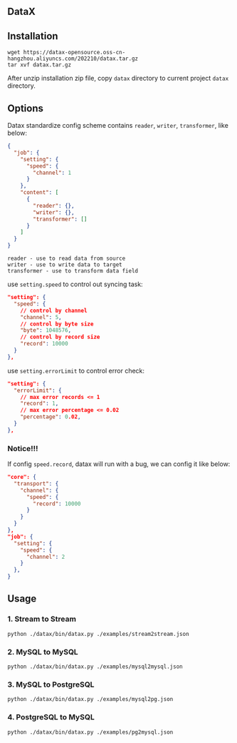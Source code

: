 ## DataX

## Installation

```shell
wget https://datax-opensource.oss-cn-hangzhou.aliyuncs.com/202210/datax.tar.gz
tar xvf datax.tar.gz
```

After unzip installation zip file, copy `datax` directory to current project `datax` directory.

## Options

Datax standardize config scheme contains `reader`, `writer`, `transformer`, like below:

```json
{
  "job": {
    "setting": {
      "speed": {
        "channel": 1
      }
    },
    "content": [
      {
        "reader": {},
        "writer": {},
        "transformer": []
      }
    ]
  }
}
```

```
reader - use to read data from source
writer - use to write data to target
transformer - use to transform data field
```

use `setting.speed` to control out syncing task:

```json
"setting": {
  "speed": {
    // control by channel
    "channel": 5,
    // control by byte size
    "byte": 1048576,
    // control by record size
    "record": 10000
  }
},
```

use `setting.errorLimit` to control error check:

```json
"setting": {
  "errorLimit": {
    // max error records <= 1
    "record": 1,
    // max error percentage <= 0.02
    "percentage": 0.02,
  }
},
```

### Notice!!!

If config `speed.record`, datax will run with a bug, we can config it like below:

```json
"core": {
  "transport": {
    "channel": {
      "speed": {
        "record": 10000
      }
    }
  }
},
"job": {
  "setting": {
    "speed": {
      "channel": 2
    }
  },
}
```

## Usage

### 1. Stream to Stream

```shell
python ./datax/bin/datax.py ./examples/stream2stream.json
```

### 2. MySQL to MySQL

```shell
python ./datax/bin/datax.py ./examples/mysql2mysql.json
```

### 3. MySQL to PostgreSQL

```shell
python ./datax/bin/datax.py ./examples/mysql2pg.json
```

### 4. PostgreSQL to MySQL

```shell
python ./datax/bin/datax.py ./examples/pg2mysql.json
```
